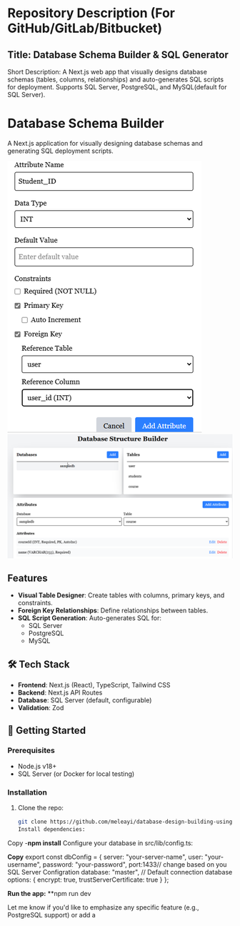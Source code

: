 # Repository Description (For GitHub/GitLab/Bitbucket)

## Title: Database Schema Builder & SQL Generator

Short Description:
A Next.js web app that visually designs database schemas (tables, columns, relationships) and auto-generates SQL scripts for deployment. Supports SQL Server, PostgreSQL, and MySQL(default for SQL Server).

# Database Schema Builder

A Next.js application for visually designing database schemas and generating SQL deployment scripts.

![alt text](public/demo1.png)
![alt text](public/demo2.png)

## Features

- **Visual Table Designer**: Create tables with columns, primary keys, and constraints.
- **Foreign Key Relationships**: Define relationships between tables.
- **SQL Script Generation**: Auto-generates SQL for:
  - SQL Server
  - PostgreSQL
  - MySQL

## 🛠️ Tech Stack

- **Frontend**: Next.js (React), TypeScript, Tailwind CSS
- **Backend**: Next.js API Routes
- **Database**: SQL Server (default, configurable)
- **Validation**: Zod

## 🚀 Getting Started

### Prerequisites

- Node.js v18+
- SQL Server (or Docker for local testing)

### Installation

1. Clone the repo:
   ```bash
   git clone https://github.com/meleayi/database-design-building-using-UI.git
   Install dependencies:
   ```

Copy -**npm install**
Configure your database in src/lib/config.ts:

**Copy**
export const dbConfig = {
server: "your-server-name",
user: "your-username",
password: "your-password",
port:1433// change based on you SQL Server Configration
database: "master", // Default connection database
options: { encrypt: true, trustServerCertificate: true }
};

**Run the app:**
\*\*npm run dev

Let me know if you'd like to emphasize any specific feature (e.g., PostgreSQL support) or add a
